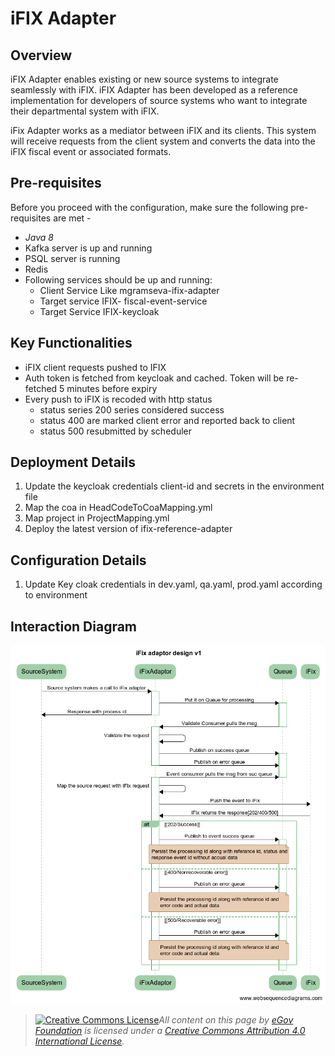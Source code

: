 # iFIX Adapter

## Overview

iFIX Adapter enables existing or new source systems to integrate seamlessly with iFIX. iFIX Adapter has been developed as a reference implementation for developers of source systems who want to integrate their departmental system with iFIX.&#x20;

iFix Adapter works as a mediator between iFIX and its clients. This system will receive requests from the client system and converts the data into the iFIX fiscal event or associated formats.&#x20;

## Pre-requisites <a href="#pre-requisites." id="pre-requisites."></a>

Before you proceed with the configuration, make sure the following pre-requisites are met -

* _Java 8_
* Kafka server is up and running
* PSQL server is running
* Redis
* Following services should be up and running:
  * Client Service Like mgramseva-ifix-adapter
  * Target service IFIX- fiscal-event-service
  * Target Service IFIX-keycloak

## Key Functionalities <a href="#key-functionalities" id="key-functionalities"></a>

* iFIX client requests pushed to IFIX
* Auth token is fetched from keycloak and cached. Token will be re-fetched 5 minutes before expiry
* Every push to iFIX is recoded with http status
  * status series 200 series considered success
  * status 400 are marked client error and reported back to client
  * status 500 resubmitted by scheduler

## Deployment Details <a href="#deployment-details" id="deployment-details"></a>

1. Update the keycloak credentials client-id and secrets in the environment file
2. Map the coa in HeadCodeToCoaMapping.yml
3. Map project in ProjectMapping.yml
4. Deploy the latest version of ifix-reference-adapter

## Configuration Details <a href="#configuration-details" id="configuration-details"></a>

1. Update Key cloak credentials in dev.yaml, qa.yaml, prod.yaml according to environment

## Interaction Diagram <a href="#interaction-diagram" id="interaction-diagram"></a>

![](<../../.gitbook/assets/image (51).png>)

> [![Creative Commons License](https://i.creativecommons.org/l/by/4.0/80x15.png)_​_](http://creativecommons.org/licenses/by/4.0/)_All content on this page by_ [_eGov Foundation_](https://egov.org.in/) _is licensed under a_ [_Creative Commons Attribution 4.0 International License_](http://creativecommons.org/licenses/by/4.0/)_._
